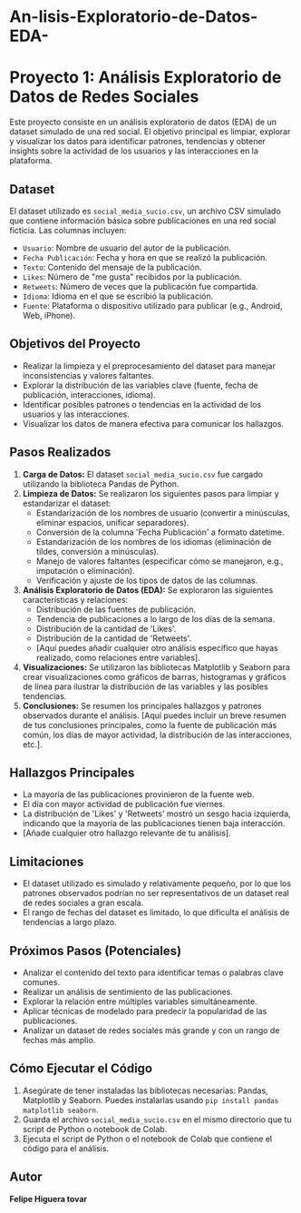 # An-lisis-Exploratorio-de-Datos-EDA-
# Proyecto 1: Análisis Exploratorio de Datos de Redes Sociales

Este proyecto consiste en un análisis exploratorio de datos (EDA) de un dataset simulado de una red social. El objetivo principal es limpiar, explorar y visualizar los datos para identificar patrones, tendencias y obtener insights sobre la actividad de los usuarios y las interacciones en la plataforma.

## Dataset

El dataset utilizado es `social_media_sucio.csv`, un archivo CSV simulado que contiene información básica sobre publicaciones en una red social ficticia. Las columnas incluyen:

* `Usuario`: Nombre de usuario del autor de la publicación.
* `Fecha Publicación`: Fecha y hora en que se realizó la publicación.
* `Texto`: Contenido del mensaje de la publicación.
* `Likes`: Número de "me gusta" recibidos por la publicación.
* `Retweets`: Número de veces que la publicación fue compartida.
* `Idioma`: Idioma en el que se escribió la publicación.
* `Fuente`: Plataforma o dispositivo utilizado para publicar (e.g., Android, Web, iPhone).

## Objetivos del Proyecto

* Realizar la limpieza y el preprocesamiento del dataset para manejar inconsistencias y valores faltantes.
* Explorar la distribución de las variables clave (fuente, fecha de publicación, interacciones, idioma).
* Identificar posibles patrones o tendencias en la actividad de los usuarios y las interacciones.
* Visualizar los datos de manera efectiva para comunicar los hallazgos.

## Pasos Realizados

1.  **Carga de Datos:** El dataset `social_media_sucio.csv` fue cargado utilizando la biblioteca Pandas de Python.
2.  **Limpieza de Datos:** Se realizaron los siguientes pasos para limpiar y estandarizar el dataset:
    * Estandarización de los nombres de usuario (convertir a minúsculas, eliminar espacios, unificar separadores).
    * Conversión de la columna 'Fecha Publicación' a formato datetime.
    * Estandarización de los nombres de los idiomas (eliminación de tildes, conversión a minúsculas).
    * Manejo de valores faltantes (especificar cómo se manejaron, e.g., imputación o eliminación).
    * Verificación y ajuste de los tipos de datos de las columnas.
3.  **Análisis Exploratorio de Datos (EDA):** Se exploraron las siguientes características y relaciones:
    * Distribución de las fuentes de publicación.
    * Tendencia de publicaciones a lo largo de los días de la semana.
    * Distribución de la cantidad de 'Likes'.
    * Distribución de la cantidad de 'Retweets'.
    * [Aquí puedes añadir cualquier otro análisis específico que hayas realizado, como relaciones entre variables].
4.  **Visualizaciones:** Se utilizaron las bibliotecas Matplotlib y Seaborn para crear visualizaciones como gráficos de barras, histogramas y gráficos de línea para ilustrar la distribución de las variables y las posibles tendencias.
5.  **Conclusiones:** Se resumen los principales hallazgos y patrones observados durante el análisis. [Aquí puedes incluir un breve resumen de tus conclusiones principales, como la fuente de publicación más común, los días de mayor actividad, la distribución de las interacciones, etc.].

## Hallazgos Principales 
* La mayoría de las publicaciones provinieron de la fuente web.
* El día con mayor actividad de publicación fue viernes.
* La distribución de 'Likes' y 'Retweets' mostró un sesgo hacia izquierda, indicando que la mayoría de las publicaciones tienen baja interacción.
* [Añade cualquier otro hallazgo relevante de tu análisis].

## Limitaciones

* El dataset utilizado es simulado y relativamente pequeño, por lo que los patrones observados podrían no ser representativos de un dataset real de redes sociales a gran escala.
* El rango de fechas del dataset es limitado, lo que dificulta el análisis de tendencias a largo plazo.

## Próximos Pasos (Potenciales)

* Analizar el contenido del texto para identificar temas o palabras clave comunes.
* Realizar un análisis de sentimiento de las publicaciones.
* Explorar la relación entre múltiples variables simultáneamente.
* Aplicar técnicas de modelado para predecir la popularidad de las publicaciones.
* Analizar un dataset de redes sociales más grande y con un rango de fechas más amplio.

## Cómo Ejecutar el Código

1.  Asegúrate de tener instaladas las bibliotecas necesarias: Pandas, Matplotlib y Seaborn. Puedes instalarlas usando `pip install pandas matplotlib seaborn`.
2.  Guarda el archivo `social_media_sucio.csv` en el mismo directorio que tu script de Python o notebook de Colab.
3.  Ejecuta el script de Python o el notebook de Colab que contiene el código para el análisis.

## Autor
**Felipe Higuera tovar**



